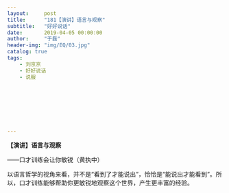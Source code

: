 ```yaml
---
layout:     post
title:      "181【演讲】语言与观察"
subtitle:   "好好说话"
date:       2019-04-05 00:00:00
author:     "于磊"
header-img: "img/EQ/03.jpg"
catalog: true
tags:
    - 刘京京
    - 好好说话
    - 说服








---
```


**【演讲】语言与观察**

——口才训练会让你敏锐（黄执中）



以语言哲学的视角来看，并不是“看到了才能说出”，恰恰是“能说出才能看到”。所以，口才训练能够帮助你更敏锐地观察这个世界，产生更丰富的经验。